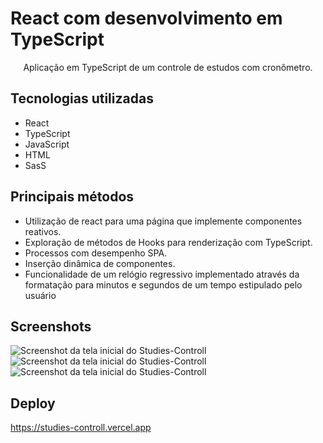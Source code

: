 # React com desenvolvimento em TypeScript

<p align="center">Aplicação em TypeScript de um controle de estudos com cronômetro.</p>

## Tecnologias utilizadas
* React
* TypeScript
* JavaScript
* HTML
* SasS

## Principais métodos
* Utilização de react para uma página que implemente componentes reativos.
* Exploração de métodos de Hooks para renderização com TypeScript.
* Processos com desempenho SPA.
* Inserção dinâmica de componentes.
* Funcionalidade de um relógio regressivo implementado através da formatação para minutos e segundos de um tempo estipulado pelo usuário

## Screenshots
![Screenshot da tela inicial do Studies-Controll](https://i.imgur.com/qDgqUqb.png)
![Screenshot da tela inicial do Studies-Controll](https://i.imgur.com/diLQdK8.png)
![Screenshot da tela inicial do Studies-Controll](https://i.imgur.com/O91YGE8.png)

## Deploy
https://studies-controll.vercel.app
